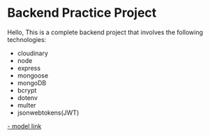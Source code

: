 # Backend Practice Project

Hello, This is a complete backend project that involves the following technologies:
- cloudinary </br>
- node </br>
- express </br>
- mongoose </br>
- mongoDB </br>
- bcrypt </br>
- dotenv </br>
- multer </br>
- jsonwebtokens(JWT) </br>

[- model link](https://app.eraser.io/workspace/YtPqZ1VogxGy1jzIDkzj)